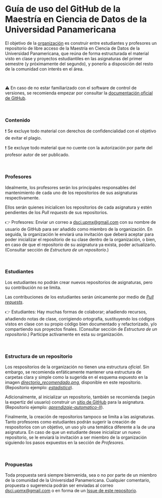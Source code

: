 # Guía de uso del GitHub de la Maestría en Ciencia de Datos de la Universidad Panamericana

El objetivo de la [organización](https://docs.github.com/en/github/setting-up-and-managing-organizations-and-teams/about-organizations) es construir entre estudiantes y profesores un repositorio de libre acceso de la Maestría en Ciencia de Datos de la Universidad Panamericana, que reúna de forma estructurada el material visto en clase y proyectos estudiantiles en las asignaturas del primer semestre (y próximamente del segundo), y ponerlo a disposición del resto de la comunidad con interés en el área. 

<br>

:warning: En caso de no estar familiarizado con el software de control de versiones, se recomienda empezar por consultar la [documentación oficial de GitHub](https://docs.github.com/en/github/getting-started-with-github). 

<br>

### Contenido 
:heavy_exclamation_mark: Se excluye todo material con derechos de confidencialidad con el objetivo de evitar el plagio. 

:heavy_exclamation_mark: Se excluye todo material que no cuente con la autorización por parte del profesor autor de ser publicado.  

<br>

### Profesores
Idealmente, los profesores serán los principales responsables del mantenimiento de cada uno de los repositorios de sus asignaturas respectivamente. 

Ellos serán quienes inicialicen los repositorios de cada asignatura y estén pendientes de los *Pull requests* de sus repositorios.

:point_right: Profesores: Enviar un correo a dsci.upmx@gmail.com con su nombre de usuario de GitHub para ser añadido como miembro de la organización. En seguida, la organización le enviará una invitación que deberá aceptar para poder inicializar el repositorio de su clase dentro de la organización, o bien, en caso de que el repositorio de su asignatura ya exista, poder actualizarlo. (Consultar sección de *Estructura de un repositorio*.) 

<br>

### Estudiantes
Los estudiantes no podrán crear nuevos repositorios de asignaturas, pero su contribución no se limita. 

Las contribuciones de los estudiantes serán únicamente por medio de [*Pull requests*](https://docs.github.com/en/github/collaborating-with-issues-and-pull-requests/proposing-changes-to-your-work-with-pull-requests). 

:point_right: Estudiantes: Hay muchas formas de colaborar; añadiendo recursos, añadiendo notas de clase, corrigiendo ortografía, sustituyendo los códigos vistos en clase con su propio código bien documentado y refactorizado, y/o compartiendo sus proyectos finales. (Consultar sección de *Estructura de un repositorio*.) Participe activamente en esta su organización. 

<br>

### Estructura de un repositorio

Los respositorios de la organización no tienen una estructura *oficial*. Sin embargo, se recomienda enfáticamente mantener una estructura de carpetas clara y simple como la sugerida en el esquema expuesto en la imagen [*directorio_recomendado.png*](https://github.com/MCD-UP/about/blob/master/directorio_recomendado.png), disponible en este repositorio. (Repositorio ejemplo: [*estadistica*](https://github.com/MCD-UP/estadistica)).

Adicionalmente, al inicializar un repositorio, también se recomienda (según la expertiz del usuario) construir un [sitio de GitHub](https://pages.github.com/) para la asignatura. (Repositorio ejemplo: [*aprendizaje-automatico-II*](https://github.com/MCD-UP/aprendizaje-automatico-II)).

Finalmente, la creación de repositorios tampoco se limita a las asignaturas. Tanto profesores como estudiantes podrán sugerir la creación de respositorios con un objetivo, un uso y/o una temática diferente a la de una asignatura. En caso de que un estudiante desee inicializar un nuevo repositorio, se le enviará la invitación a ser miembro de la organización siguiendo los pasos expuestos en la sección de *Profesores*. 

<br>

### Propuestas

Toda propuesta será siempre bienvenida, sea o no por parte de un miembro de la comunidad de la Universidad Panamericana. Cualquier comentario, propuesta o sugerencia podrán ser enviadas al correo dsci.upmx@gmail.com o en forma de un [Issue de este repositorio](https://github.com/MCD-UP/about/issues). 
